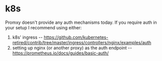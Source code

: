 # k8s

Promxy doesn't provide any auth mechanisms today. If you require auth in your setup I recommend using either:

1. k8s' ingress -- https://github.com/kubernetes-retired/contrib/tree/master/ingress/controllers/nginx/examples/auth 
2. setting up nginx (or another proxy) as the auth endpoint -- https://prometheus.io/docs/guides/basic-auth/ 
